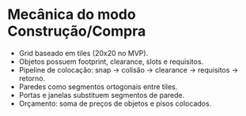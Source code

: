 # Mecânica do modo Construção/Compra
- Grid baseado em tiles (20x20 no MVP).
- Objetos possuem footprint, clearance, slots e requisitos.
- Pipeline de colocação: snap -> colisão -> clearance -> requisitos -> retorno.
- Paredes como segmentos ortogonais entre tiles.
- Portas e janelas substituem segmentos de parede.
- Orçamento: soma de preços de objetos e pisos colocados.
